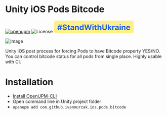 # Unity iOS Pods Bitcode

 [![openupm](https://img.shields.io/npm/v/com.github.ivanmurzak.ios.pods.bitcode?label=openupm&registry_uri=https://package.openupm.com)](https://openupm.com/packages/com.github.ivanmurzak.ios.pods.bitcode/) ![License](https://img.shields.io/github/license/IvanMurzak/Unity-iOS-Pods-Bitcode) [![Stand With Ukraine](https://raw.githubusercontent.com/vshymanskyy/StandWithUkraine/main/badges/StandWithUkraine.svg)](https://stand-with-ukraine.pp.ua)

![image](https://user-images.githubusercontent.com/9135028/205457956-691ac3cd-e9fa-4f97-883f-7f2c7a392c8d.png)

Unity iOS post process for forcing Pods to have Bitcode property YES/NO. You can control bitcode status for all pods from single place. Highly usable with CI.

# Installation 

- [Install OpenUPM-CLI](https://github.com/openupm/openupm-cli#installation)
- Open command line in Unity project folder
- `openupm add com.github.ivanmurzak.ios.pods.bitcode`
